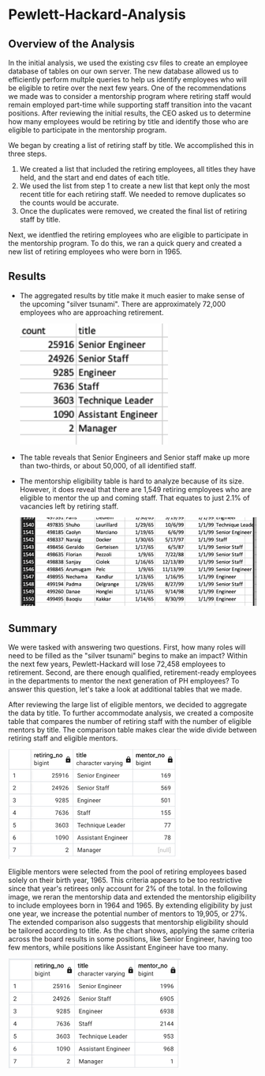 # Pewlett-Hackard-Analysis
## Overview of the Analysis
In the initial analysis, we used the existing csv files to create an employee database of tables on our own server. The new database allowed us to efficiently perform multple queries to help us identify employees who will be eligible to retire over the next few years. One of the recommendations we made was to consider a mentorship program where retiring staff would remain employed part-time while supporting staff transition into the vacant positions. After reviewing the initial results, the CEO asked us to determine how many employees would be retiring by title and identify those who are eligible to participate in the mentorship program.

We began by creating a list of retiring staff by title. We accomplished this in three steps.
1. We created a list that included the retiring employees, all titles they have held, and the start and end dates of each title.
2. We used the list from step 1 to create a new list that kept only the most recent title for each retiring staff. We needed to remove duplicates so the counts would be accurate.
3. Once the duplicates were removed, we created the final list of retiring staff by title. 

Next, we identfied the retiring employees who are eligible to participate in the mentorship program. To do this, we ran a quick query and created a new list of retiring employees who were born in 1965. 

## Results
- The aggregated results by title make it much easier to make sense of the upcoming "silver tsunami". There are approximately 72,000 employees who are approaching retirement. 

    <img
      src="Resources/retiring_titles.png"
      alt="Image of retiring_titles"
      title="Retiring by Title"
      style="display: inline-block; margin: 0 auto; width: 300px">
      
 -  The table reveals that Senior Engineers and Senior staff make up more than two-thirds, or about 50,000, of all identified staff.
 -  The mentorship eligibility table is hard to analyze because of its size. However, it does reveal that there are 1,549 retiring employees who are eligible to mentor the up and coming staff. That equates to just 2.1% of vacancies left by retiring staff. 
    
    <img
      src="Resources/mentorship_eligibility_tail.png"
      alt="Image of tail end of mentorship eligibility table"
      title="Tail of Mentorship Eligibility Table"
      style="display: inline-block; margin: 0 auto; width: 600px">

## Summary
We were tasked with answering two questions. First, how many roles will need to be filled as the "silver tsunami" begins to make an impact? Within the next few years, Pewlett-Hackard will lose 72,458 employees to retirement. Second, are there enough qualified, retirement-ready employees in the departments to mentor the next generation of PH employees? To answer this question, let's take a look at additional tables that we made. 

After reviewing the large list of eligible mentors, we decided to aggregate the data by title. To further accommodate analysis, we created a composite table that compares the number of retiring staff with the number of eligible mentors by title. The comparison table makes clear the wide divide between retiring staff and eligible mentors.

<img
  src="Resources/retiring_mentor_comparison.png"
  alt="Image of retiring staff vs eligible mentors"
  title="Retiring Staff vs. Eligible Mentors"
  style="display: inline-block; margin: 0 auto; width: 350px">
  
Eligible mentors were selected from the pool of retiring employees based solely on their birth year, 1965. This criteria appears to be too restrictive since that year's retirees only account for 2% of the total. In the following image, we reran the mentorship data and extended the mentorship eligibility to include employees born in 1964 and 1965. By extending eligibility by just one year, we increase the potential number of mentors to 19,905, or 27%. The extended comparison also suggests that mentorship eligibility should be tailored according to title. As the chart shows, applying the same criteria across the board results in some positions, like Senior Engineer, having too few mentors, while positions like Assistant Engineer have too many.

<img
  src="Resources/comparison_extended2.png"
  alt="Image of extended comparison"
  title="Comparison extended"
  style="display: inline-block; margin: 0 auto; width: 350px">
